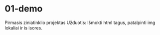 # 01-demo
Pirmasis ziniatinklio projektas
Užduotis: Išmokti html tagus, patalpinti img lokaliai ir is isores.
